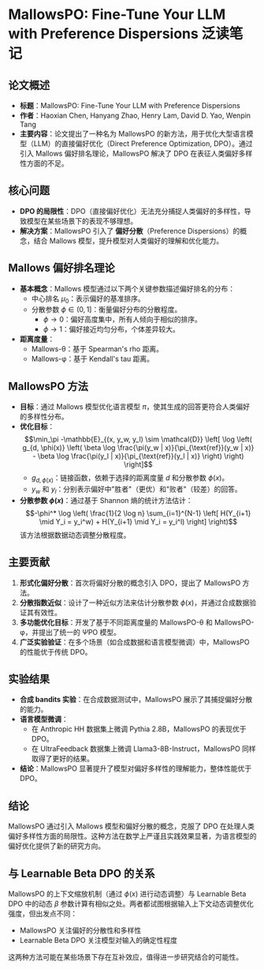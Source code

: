 # MallowsPO: Fine-Tune Your LLM with Preference Dispersions 泛读笔记

## 论文概述
- **标题**：MallowsPO: Fine-Tune Your LLM with Preference Dispersions  
- **作者**：Haoxian Chen, Hanyang Zhao, Henry Lam, David D. Yao, Wenpin Tang  
- **主要内容**：论文提出了一种名为 MallowsPO 的新方法，用于优化大型语言模型（LLM）的直接偏好优化（Direct Preference Optimization, DPO）。通过引入 Mallows 偏好排名理论，MallowsPO 解决了 DPO 在表征人类偏好多样性方面的不足。

## 核心问题
- **DPO 的局限性**：DPO（直接偏好优化）无法充分捕捉人类偏好的多样性，导致模型在某些场景下的表现不够理想。  
- **解决方案**：MallowsPO 引入了 **偏好分散**（Preference Dispersions）的概念，结合 Mallows 模型，提升模型对人类偏好的理解和优化能力。

## Mallows 偏好排名理论
- **基本概念**：Mallows 模型通过以下两个关键参数描述偏好排名的分布：  
  - 中心排名 $\mu_0$：表示偏好的基准排序。  
  - 分散参数 $\phi \in (0, 1]$：衡量偏好分布的分散程度。  
    - $\phi \to 0$：偏好高度集中，所有人倾向于相似的排序。  
    - $\phi \to 1$：偏好接近均匀分布，个体差异较大。  
- **距离度量**：  
  - Mallows-θ：基于 Spearman's rho 距离。  
  - Mallows-φ：基于 Kendall's tau 距离。

## MallowsPO 方法
- **目标**：通过 Mallows 模型优化语言模型 $\pi$，使其生成的回答更符合人类偏好的多样性分布。  
- **优化目标**：
$$\min_\pi -\mathbb{E}_{(x, y_w, y_l) \sim \mathcal{D}} \left[ \log \left( g_{d, \phi(x)} \left( \beta \log \frac{\pi(y_w | x)}{\pi_{\text{ref}}(y_w | x)} - \beta \log \frac{\pi(y_l | x)}{\pi_{\text{ref}}(y_l | x)} \right) \right) \right]$$
  - $g_{d, \phi(x)}$：链接函数，依赖于选择的距离度量 $d$ 和分散参数 $\phi(x)$。  
  - $y_w$ 和 $y_l$：分别表示偏好中"胜者"（更优）和"败者"（较差）的回答。  
- **分散参数 $\phi(x)$**：通过基于 Shannon 熵的统计方法估计：
$$-\phi^* \log \left( \frac{1}{2 \log n} \sum_{i=1}^{N-1} \left[ H(Y_{i+1} \mid Y_i = y_i^w) + H(Y_{i+1} \mid Y_i = y_i^l) \right] \right)$$
该方法根据数据动态调整分散程度。

## 主要贡献
1. **形式化偏好分散**：首次将偏好分散的概念引入 DPO，提出了 MallowsPO 方法。  
2. **分散指数近似**：设计了一种近似方法来估计分散参数 $\phi(x)$，并通过合成数据验证其有效性。  
3. **多功能优化目标**：开发了基于不同距离度量的 MallowsPO-θ 和 MallowsPO-φ，并提出了统一的 $\Psi$PO 模型。  
4. **广泛实验验证**：在多个场景（如合成数据和语言模型微调）中，MallowsPO 的性能优于传统 DPO。

## 实验结果
- **合成 bandits 实验**：在合成数据测试中，MallowsPO 展示了其捕捉偏好分散的能力。  
- **语言模型微调**：  
  - 在 Anthropic HH 数据集上微调 Pythia 2.8B，MallowsPO 的表现优于 DPO。  
  - 在 UltraFeedback 数据集上微调 Llama3-8B-Instruct，MallowsPO 同样取得了更好的结果。  
- **结论**：MallowsPO 显著提升了模型对偏好多样性的理解能力，整体性能优于 DPO。

## 结论
MallowsPO 通过引入 Mallows 模型和偏好分散的概念，克服了 DPO 在处理人类偏好多样性方面的局限性。这种方法在数学上严谨且实践效果显著，为语言模型的偏好优化提供了新的研究方向。

## 与 Learnable Beta DPO 的关系
MallowsPO 的上下文缩放机制（通过 $\phi(x)$ 进行动态调整）与 Learnable Beta DPO 中的动态 $\beta$ 参数计算有相似之处。两者都试图根据输入上下文动态调整优化强度，但出发点不同：
- MallowsPO 关注偏好的分散性和多样性
- Learnable Beta DPO 关注模型对输入的确定性程度

这两种方法可能在某些场景下存在互补效应，值得进一步研究结合的可能性。 